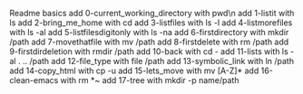 Readme basics
add 0-current_working_directory with pwd\n
add 1-listit with ls
add 2-bring_me_home with cd
add 3-listfiles with ls -l
add 4-listmorefiles with ls -al
add 5-listfilesdigitonly with ls -na
add 6-firstdirectory with mkdir /path
add 7-movethatfile with mv /path
add 8-firstdelete with rm /path
add 9-firstdirdeletion with rmdir /path
add 10-back with cd -
add 11-lists with ls -al . .. /path
add 12-file_type with file /path
add 13-symbolic_link with ln /path
add 14-copy_html with cp -u
add 15-lets_move with mv [A-Z]*
add 16-clean-emacs with rm *~
add 17-tree with mkdir -p name/path 
